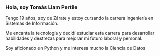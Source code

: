 ### Hola, soy Tomás Liam Pertile

Tengo 19 años, soy de Zárate y estoy cursando la carrera Ingeniería en Sistemas de Información.

Me encanta la tecnología y decidí estudiar esta carrera para desarrollar habilidades y destrezas para mejorar mi futuro laboral y personal.

Soy aficionado en Python y me interesa mucho la Ciencia de Datos
